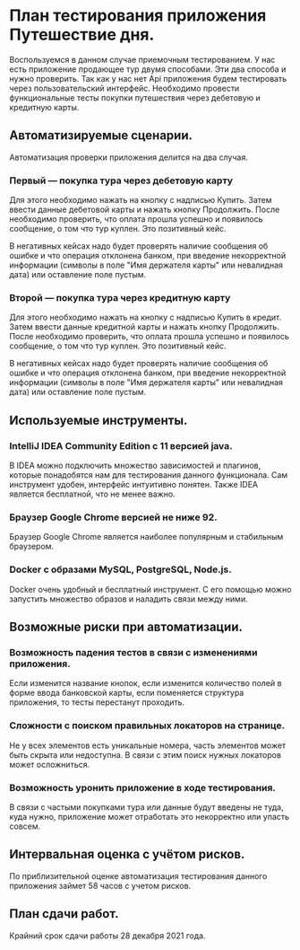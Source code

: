 # План тестирования приложения Путешествие дня.

Воспользуемся в данном случае приемочным тестированием. У нас 
есть приложение продающее тур двумя способами. Эти два способа и
нужно проверить. Так как у нас нет Api приложения будем 
тестировать через пользовательский интерфейс. Необходимо провести
функциональные тесты покупки путешествия через дебетовую и 
кредитную карты.

## Автоматизируемые сценарии.

Автоматизация проверки приложения делится на два случая.
### Первый — покупка тура через дебетовую карту
Для этого необходимо нажать на кнопку с надписью Купить. Затем 
ввести данные дебетовой карты и нажать кнопку Продолжить. После 
необходимо проверить, что оплата прошла успешно и появилось 
сообщение, о том что тур куплен. Это позитивный кейс.

В негативных кейсах надо будет проверять наличие сообщения об 
ошибке и что операция отклонена банком, при введение некорректной информации (символы в поле "Имя держателя карты" или невалидная дата) или оставление поле пустым.
### Второй — покупка тура через кредитную карту
Для этого необходимо нажать на кнопку с надписью Купить в кредит. Затем ввести данные 
кредитной карты и нажать кнопку Продолжить. После необходимо проверить, что оплата прошла 
успешно и появилось сообщение, о том что тур куплен. Это позитивный кейс.

В негативных кейсах надо будет проверять наличие сообщения об 
ошибке и что операция отклонена банком, при введение некорректной информации (символы в поле "Имя держателя карты" или невалидная дата) или оставление поле пустым.

## Используемые инструменты.
### IntelliJ IDEA Community Edition с 11 версией java.
В IDEA можно подключить множество зависимостей и плагинов, которые понадобятся нам для 
тестирования данного функционала. Сам инструмент удобен, интерфейс интуитивно понятен. Также IDEA является бесплатной, что не менее важно.
### Браузер Google Chrome версией не ниже 92.
Браузер Google Chrome является наиболее популярным и стабильным браузером.
### Docker с образами MySQL, PostgreSQL, Node.js.
Docker очень удобный и бесплатный инструмент. С его помощью можно запустить множество образов и наладить связи между ними.

## Возможные риски при автоматизации.
### Возможность падения тестов в связи с изменениями приложения.
Если изменится название кнопок, если изменится количество полей в форме ввода банковской карты, если поменяется структура приложения, то тесты перестанут проходить.
### Сложности с поиском правильных локаторов на странице.
Не у всех элементов есть уникальные номера, часть элементов может быть скрыта или недоступна. В связи с этим поиск нужных локаторов может осложниться.
### Возможность уронить приложение в ходе тестирования.
В связи с частыми покупками тура или данные будут введены не туда, куда нужно, приложение
может отработать это некорректно или упасть совсем.

## Интервальная оценка с учётом рисков.
По приблизительной оценке автоматизация тестирования данного приложения займет 58 часов 
с учетом рисков.

## План сдачи работ.
Крайний срок сдачи работы 28 декабря 2021 года.


